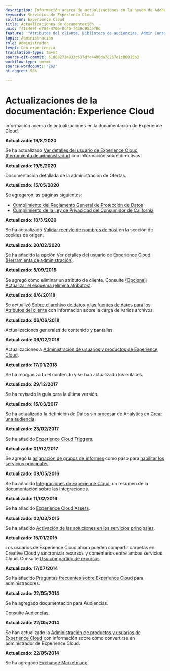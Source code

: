 ```yaml
---
description: Información acerca de actualizaciones en la ayuda de Adobe Experience Cloud.
keywords: Servicios de Experience Cloud
solution: Experience Cloud
title: Actualizaciones de documentación
uuid: f41c4e9f-e784-4706-8c4b-f430c953670d
feature: '"Atributos del cliente, Biblioteca de audiencias, Admin Console, Assets"'
topic: Administración
role: Administrador
level: Con experiencia
translation-type: tm+mt
source-git-commit: 61d60273e933c637dfe4400da78257e1c80015b3
workflow-type: tm+mt
source-wordcount: '262'
ht-degree: 96%

---
```



# Actualizaciones de la documentación: Experience Cloud

Información acerca de actualizaciones en la documentación de Experience Cloud.

**Actualizado: 19/8/2020**

Se ha actualizado [Ver detalles del usuario de Experience Cloud (herramienta de administrador)](admin-getting-started/admin-tool-experience-cloud.md) con información sobre directivas.

**Actualizado: 19/5/2020**

Documentación detallada de la administración de Ofertas.

**Actualizado: 15/05/2020**

Se agregaron las páginas siguientes:

* [Cumplimiento del Reglamento General de Protección de Datos](attributes/gdpr.md)
* [Cumplimiento de la Ley de Privacidad del Consumidor de California](attributes/ccpa.md)

**Actualizado: 10/3/2020**

Se ha actualizado [Validar reenvío de nombres de host](cookies/cookies-first-party.md#validate) en la sección de cookies de origen.

**Actualizado: 20/02/2020**

Se ha añadido la opción [Ver detalles del usuario de Experience Cloud (Herramienta de administración)](admin-getting-started/admin-tool-experience-cloud.md).

**Actualizado: 5/09/2018**

Se agregó cómo eliminar un atributo de cliente. Consulte [(Opcional) Actualizar el esquema (elimina atributos)](attributes/t-crs-usecase.md#task_6568898BB7C44A42ABFB86532B89063C).

**Actualizado: 8/6/20118**

Se actualizó [Sobre el archivo de datos y las fuentes de datos para los Atributos del cliente](attributes/crs-data-file.md#concept_DE908F362DF24172BFEF48E1797DAF19) con información sobre la carga de varios archivos.

**Actualizado: 06/06/2018**

Actualizaciones generales de contenido y pantallas.

**Actualizado: 06/02/2018**

Actualizaciones a [Administración de usuarios y productos de Experience Cloud](admin-getting-started/admin-getting-started.md#topic_3FCB4099640647E3B2411ADBFCE81909).

**Actualizado: 17/01/2018**

Se ha reorganizado el contenido y se han actualizado los enlaces.

**Actualizado: 29/12/2017**

Se ha revisado la guía para la última versión.

**Actualizado: 15/03/2017**

Se ha actualizado la definición de Datos sin procesar de Analytics en [Crear una audiencia](audience-library/t-audience-create.md#task_37F407F58BF9459493BB8E968CDFE737).

**Actualizado: 23/02/2017**

Se ha añadido [Experience Cloud Triggers](activation/triggers.md#concept_887B30241B3E4DB0A2553B2996E2D4FB).

**Actualizado: 01/02/2017**

Se agregó la [asignación de grupos de informes](core-services/core-services.md#concept_apg_zq2_rw) como paso para [habilitar los servicios principales](core-services/core-services.md#concept_07ED1D5C64234E77976E6D572E78FB9C).

**Actualizado: 09/05/2016**

Se ha añadido [Integraciones de Experience Cloud](marketing-cloud-integrations.md#concept_9E6D3E37D1E3452E8CCCFA92AF034F90), un resumen de la documentación sobre las integraciones.

**Actualizado: 11/02/2016**

Se ha añadido [Experience Cloud Assets](experience-cloud-assets/experience-cloud-assets.md#concept_DDA5224C907D4A4F817D795DA0ED64D0).

**Actualizado: 02/03/2015**

Se ha añadido [Activación de las soluciones en los servicios principales](core-services/core-services.md#concept_07ED1D5C64234E77976E6D572E78FB9C).

**Actualizado: 15/01/2015**

Los usuarios de Experience Cloud ahora pueden compartir carpetas en Creative Cloud y sincronizar recursos y comentarios entre ambos servicios Cloud. Consulte [Uso compartido de recursos](experience-cloud-assets/creative-cloud.md#concept_3E5A34C3459047D5965F900788A9BA68).

**Actualizado: 17/07/2014**

Se ha añadido [Preguntas frecuentes sobre Experience Cloud](admin-getting-started/faq.md#concept_13219B4E51784577B6FF78AAA203DE91) para administradores.

**Actualizado: 22/05/2014**

Se ha agregado documentación para Audiencias.

Consulte [Audiencias](audience-library/audience-library.md#topic_679810123CAA4E0CA4FA3417FB0100C7).

**Actualizado: 22/05/2014**

Se han actualizado la [Administración de productos y usuarios de Experience Cloud](admin-getting-started/admin-getting-started.md#topic_3FCB4099640647E3B2411ADBFCE81909) con información sobre cómo convertirse en administrador de Experience Cloud.

**Actualizado: 22/05/2014**

Se ha agregado [Exchange Marketplace](exchange.md#concept_E07F16F070544B82B56527A845C41D59).
